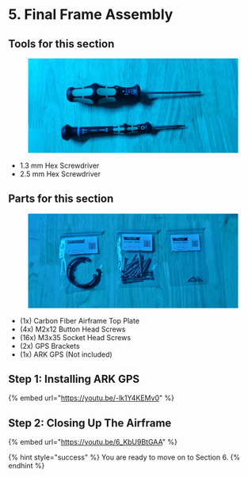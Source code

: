 # 5. Final Frame Assembly

## Tools for this section

<figure><img src="../../../.gitbook/assets/20241028_032640.jpg" alt=""><figcaption></figcaption></figure>

* 1.3 mm Hex Screwdriver
* 2.5 mm Hex Screwdriver

## Parts for this section

<figure><img src="../../../.gitbook/assets/20241028_044019.jpg" alt=""><figcaption></figcaption></figure>

* (1x) Carbon Fiber Airframe Top Plate
* (4x) M2x12 Button Head Screws
* (16x) M3x35 Socket Head Screws
* (2x) GPS Brackets
* (1x) ARK GPS (Not included)



## Step 1: Installing ARK GPS

{% embed url="https://youtu.be/-lk1Y4KEMv0" %}



## Step 2: Closing Up The Airframe

{% embed url="https://youtu.be/6_KbU9BtGAA" %}





{% hint style="success" %}
You are ready to move on to Section 6.
{% endhint %}
